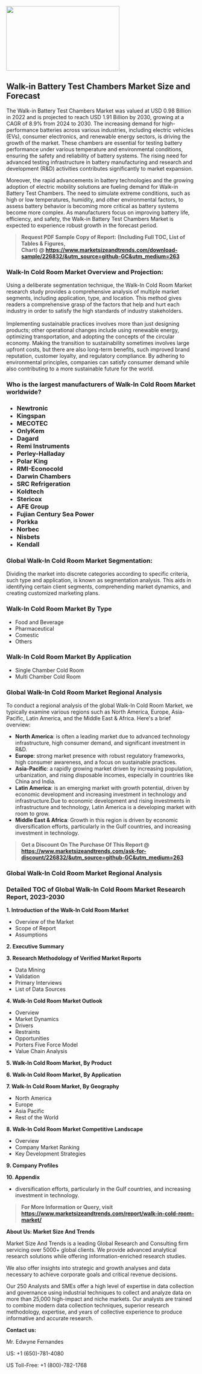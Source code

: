 <p><img class="alignnone size-medium wp-image-20088" src="https://ffe5etoiles.com/wp-content/uploads/2024/12/MST1-300x171.png" alt="" width="300" height="171" /></p><h2>Walk-in Battery Test Chambers Market Size and Forecast</h2><p>The Walk-in Battery Test Chambers Market was valued at USD 0.98 Billion in 2022 and is projected to reach USD 1.91 Billion by 2030, growing at a CAGR of 8.9% from 2024 to 2030. The increasing demand for high-performance batteries across various industries, including electric vehicles (EVs), consumer electronics, and renewable energy sectors, is driving the growth of the market. These chambers are essential for testing battery performance under various temperature and environmental conditions, ensuring the safety and reliability of battery systems. The rising need for advanced testing infrastructure in battery manufacturing and research and development (R&D) activities contributes significantly to market expansion.</p><p>Moreover, the rapid advancements in battery technologies and the growing adoption of electric mobility solutions are fueling demand for Walk-in Battery Test Chambers. The need to simulate extreme conditions, such as high or low temperatures, humidity, and other environmental factors, to assess battery behavior is becoming more critical as battery systems become more complex. As manufacturers focus on improving battery life, efficiency, and safety, the Walk-in Battery Test Chambers Market is expected to experience robust growth in the forecast period.</p></p><blockquote id="" class=""><strong>Request PDF Sample Copy of Report: (Including Full TOC, List of Tables &amp; Figures, Chart)&nbsp;@&nbsp;<strong><a href="https://www.marketsizeandtrends.com/download-sample/226832/&utm_source=github-GC&utm_medium=263" target="_blank">https://www.marketsizeandtrends.com/download-sample/226832/&utm_source=github-GC&utm_medium=263</a></strong></strong></blockquote><h3 id="" class="">Walk-In Cold Room Market&nbsp;Overview and Projection:</h3><p id="" class="">Using a deliberate segmentation technique, the Walk-In Cold Room Market research study provides a comprehensive analysis of multiple market segments, including application, type, and location. This method gives readers a comprehensive grasp of the factors that help and hurt each industry in order to satisfy the high standards of industry stakeholders. <br /> <br />Implementing sustainable practices involves more than just designing products; other operational changes include using renewable energy, optimizing transportation, and adopting the concepts of the circular economy. Making the transition to sustainability sometimes involves large upfront costs, but there are also long-term benefits, such improved brand reputation, customer loyalty, and regulatory compliance. By adhering to environmental principles, companies can satisfy consumer demand while also contributing to a more sustainable future for the world.</p><h3 id="" class="">Who is the largest manufacturers of&nbsp;Walk-In Cold Room Market worldwide?</h3><h3 class=""><p><ul><li>Newtronic </li><li> Kingspan </li><li> MECOTEC </li><li> OnlyKem </li><li> Dagard </li><li> Remi Instruments </li><li> Perley-Halladay </li><li> Polar King </li><li> RMI-Econocold </li><li> Darwin Chambers </li><li> SRC Refrigeration </li><li> Koldtech </li><li> Stericox </li><li> AFE Group </li><li> Fujian Century Sea Power </li><li> Porkka </li><li> Norbec </li><li> Nisbets </li><li> Kendall</li></ul></p></h3><h3 id="" class="">Global&nbsp;Walk-In Cold Room Market Segmentation:</h3><p id="" class="">Dividing the market into discrete categories according to specific criteria, such type and application, is known as segmentation analysis. This aids in identifying certain client segments, comprehending market dynamics, and creating customized marketing plans.</p><h3 id="" class="">Walk-In Cold Room Market&nbsp;By Type</h3><p><p><ul><li>Food and Beverage</li><li> Pharmaceutical</li><li> Comestic</li><li> Others</p></li></ul></p></p><h3 id="" class="">Walk-In Cold Room Market&nbsp;By Application</h3><p class=""><p><ul><li>Single Chamber Cold Room</li><li> Multi Chamber Cold Room</li></ul></p></p><h3 id="" class="">Global Walk-In Cold Room Market Regional Analysis</h3><p id="" class="">To conduct a regional analysis of the global Walk-In Cold Room Market, we typically examine various regions such as North America, Europe, Asia-Pacific, Latin America, and the Middle East &amp; Africa. Here's a brief overview:</p><ul><li><strong>North America</strong>: is often a leading market due to advanced technology infrastructure, high consumer demand, and significant investment in R&amp;D.</li><li><strong>Europe</strong>: strong market presence with robust regulatory frameworks, high consumer awareness, and a focus on sustainable practices.</li><li><strong>Asia-Pacific</strong>: a rapidly growing market driven by increasing population, urbanization, and rising disposable incomes, especially in countries like China and India.</li><li><strong>Latin America</strong>: is an emerging market with growth potential, driven by economic development and increasing investment in technology and infrastructure.Due to economic development and rising investments in infrastructure and technology, Latin America is a developing market with room to grow.</li><li><strong>Middle East &amp; Africa</strong>: Growth in this region is driven by economic diversification efforts, particularly in the Gulf countries, and increasing investment in technology.</li></ul><blockquote id="" class=""><strong>Get a Discount On The Purchase Of This Report @ <strong><a href="https://www.marketsizeandtrends.com/ask-for-discount/226832/&utm_source=github-GC&utm_medium=263" target="_blank">https://www.marketsizeandtrends.com/ask-for-discount/226832/&utm_source=github-GC&utm_medium=263</a></strong></strong></blockquote><h3 id="" class="">Global Walk-In Cold Room Market Regional Analysis</h3><h3 id="" class="">Detailed TOC of Global Walk-In Cold Room Market Research Report, 2023-2030</h3><p id="" class=""><strong>1. Introduction of the Walk-In Cold Room Market</strong></p><ul><li>Overview of the Market</li><li>Scope of Report</li><li>Assumptions</li></ul><p id="" class=""><strong>2. Executive Summary</strong></p><p id="" class=""><strong>3. Research Methodology of Verified Market Reports</strong></p><ul><li>Data Mining</li><li>Validation</li><li>Primary Interviews</li><li>List of Data Sources</li></ul><p id="" class=""><strong>4. Walk-In Cold Room Market Outlook</strong></p><ul><li>Overview</li><li>Market Dynamics</li><li>Drivers</li><li>Restraints</li><li>Opportunities</li><li>Porters Five Force Model</li><li>Value Chain Analysis</li></ul><p id="" class=""><strong>5. Walk-In Cold Room Market, By Product</strong></p><p id="" class=""><strong>6. Walk-In Cold Room Market, By Application</strong></p><p id="" class=""><strong>7. Walk-In Cold Room Market, By Geography</strong></p><ul><li>North America</li><li>Europe</li><li>Asia Pacific</li><li>Rest of the World</li></ul><p id="" class=""><strong>8. Walk-In Cold Room Market Competitive Landscape</strong></p><ul><li>Overview</li><li>Company Market Ranking</li><li>Key Development Strategies</li></ul><p id="" class=""><strong>9. Company Profiles</strong></p><p id="" class=""><strong>10. Appendix</strong></p><ul><li>diversification efforts, particularly in the Gulf countries, and increasing investment in technology.</li></ul><blockquote id="" class=""><strong>For More Information or Query, visit <strong><strong><a href="https://www.marketsizeandtrends.com/report/walk-in-cold-room-market/" target="_blank">https://www.marketsizeandtrends.com/report/walk-in-cold-room-market/</a></strong></strong></strong></blockquote><p id="" class=""><strong>About Us: Market Size And Trends</strong></p><p id="" class="">Market Size And Trends is a leading Global Research and Consulting firm servicing over 5000+ global clients. We provide advanced analytical research solutions while offering information-enriched research studies.</p><p id="" class="">We also offer insights into strategic and growth analyses and data necessary to achieve corporate goals and critical revenue decisions.</p><p id="" class="">Our 250 Analysts and SMEs offer a high level of expertise in data collection and governance using industrial techniques to collect and analyze data on more than 25,000 high-impact and niche markets. Our analysts are trained to combine modern data collection techniques, superior research methodology, expertise, and years of collective experience to produce informative and accurate research.</p><p id="" class=""><strong>Contact us:</strong></p><p id="" class="">Mr. Edwyne Fernandes</p><p id="" class="">US: +1 (650)-781-4080</p><p id="" class="">US Toll-Free: +1 (800)-782-1768</p>
